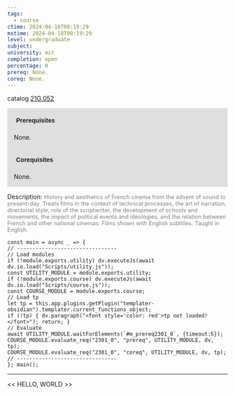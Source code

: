 ```yaml
---
tags:
  - course
ctime: 2024-04-18T00:19:29
mstime: 2024-04-18T00:19:29
level: undergraduate
subject: 
university: mit
completion: open
percentage: 0
prereq: None.
coreq: None.
---
```


catalog [21G.052](http://student.mit.edu/catalog/m21Ga.html#21G.052)

<span style="display: block; padding: 15px; background-color: rgb(100, 100, 100, 0.2);"><font id="m_prereq2301_0" style="display: block; font-family: Arial, sans-serif; font-weight: bold; padding: 5px">Prerequisites</font><br><span id="prereq2301_0">None.</span></span>
<span style="display: block; padding: 15px; background-color: rgb(100, 100, 100, 0.2);"><font id="m_coreq2301_0" style="display: block; font-family: Arial, sans-serif; font-weight: bold; padding: 5px">Corequisites</font><br><span id="coreq2301_0">None.</span></span>

<font style="">Description:</font>
<font style="color: grey; font-size: 0.8rem;">History and aesthetics of French cinema from the advent of sound to present-day. Treats films in the context of technical processes, the art of narration, directorial style, role of the scriptwriter, the development of schools and movements, the impact of political events and ideologies, and the relation between French and other national cinemas. Films shown with English subtitles. Taught in English.</font>

```dataviewjs
const main = async _ => {
// --------------------------------
// Load modules
if (!module.exports.utility) dv.executeJs(await dv.io.load("Scripts/utility.js"));
const UTILITY_MODULE = module.exports.utility;
if (!module.exports.course) dv.executeJs(await dv.io.load("Scripts/course.js"));
const COURSE_MODULE = module.exports.course;
// Load tp
let tp = this.app.plugins.getPlugin("templater-obsidian").templater.current_functions_object;
if (!tp) { dv.paragraph("<font style='color: red'>tp not loaded!</font>"); return; }
// Evaluate
await UTILITY_MODULE.waitForElements(`#m_prereq2301_0`, {timeout:5});
COURSE_MODULE.evaluate_req("2301_0", "prereq", UTILITY_MODULE, dv, tp);
COURSE_MODULE.evaluate_req("2301_0", "coreq", UTILITY_MODULE, dv, tp);
// --------------------------------
}; main();
```

---

<< HELLO, WORLD >>
